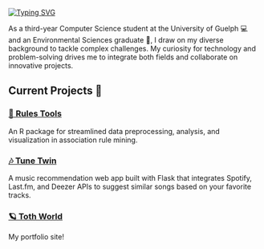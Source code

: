 [![Typing SVG](https://readme-typing-svg.demolab.com?font=Albert+Sans&weight=700&size=37&duration=7000&pause=1000&color=84B067&vCenter=true&width=700&height=90&lines=%F0%9F%8C%8E+Welcome+to+my+profile...+%F0%9F%8C%B1+%F0%9F%8C%99)](https://git.io/typing-svg)

As a third-year Computer Science student at the University of Guelph 💻 and an Environmental Sciences graduate 🌳, I draw on my diverse background to tackle complex challenges. My curiosity for technology and problem-solving drives me to integrate both fields and collaborate on innovative projects.



## Current Projects 🔭

### [🧬 Rules Tools](https://github.com/nikolett0203/RulesTools)
An R package for streamlined data preprocessing, analysis, and visualization in association rule mining. 

### [🎶 Tune Twin](https://tunetwin.ca/)
A music recommendation web app built with Flask that integrates Spotify, Last.fm, and Deezer APIs to suggest similar songs based on your favorite tracks.  

### [🪐 Toth World](https://www.nikoletttoth.com/)
My portfolio site!  



<!-- ## GitHub Stats 📈

<div align="center">
  <img src="https://github-readme-streak-stats.herokuapp.com/?user=nikolett0203&count_private=true&theme=nord&border_radius=10" alt="streak stats" />
</div> -->

<!-- ---

#### Technologies & Tools 🔧

- Languages: C, Python, R, Java, JavaScript
- Web Development: HTML, CSS, React
- Databases: PostgreSQL, MySQL
- Tools: Git, GitHub, VSCode, Slack, Trello -->